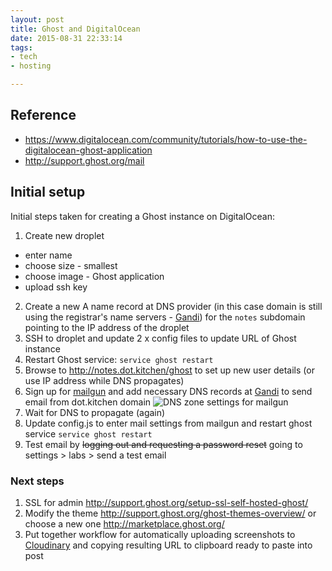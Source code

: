 ```yaml
---
layout: post
title: Ghost and DigitalOcean
date: 2015-08-31 22:33:14
tags:
- tech
- hosting

---
```

## Reference
* https://www.digitalocean.com/community/tutorials/how-to-use-the-digitalocean-ghost-application
* http://support.ghost.org/mail

## Initial setup

Initial steps taken for creating a Ghost instance on DigitalOcean:

1. Create new droplet
 - enter name
 - choose size - smallest
 - choose image - Ghost application
 - upload ssh key
2. Create a new A name record at DNS provider (in this case domain is still using the registrar's name servers - [Gandi](https://www.gandi.net/)) for the `notes` subdomain pointing to the IP address of the droplet
3. SSH to droplet and update 2 x config files to update URL of Ghost instance
4. Restart Ghost service: `service ghost restart`
5. Browse to http://notes.dot.kitchen/ghost to set up new user details (or use IP address while DNS propagates)
6. Sign up for [mailgun](https://mailgun.com) and add necessary DNS records at [Gandi](https://www.gandi.net/) to send email from dot.kitchen domain ![DNS zone settings for mailgun](https://res.cloudinary.com/squareoo/image/upload/v1441049775/mailgun_ttuo7c.png)
7. Wait for DNS to propagate (again)
8. Update config.js to enter mail settings from mailgun and restart ghost service `service ghost restart`
9. Test email by ~~logging out and requesting a password reset~~ going to settings > labs > send a test email

### Next steps
1. SSL for admin http://support.ghost.org/setup-ssl-self-hosted-ghost/
2. Modify the theme http://support.ghost.org/ghost-themes-overview/ or choose a new one http://marketplace.ghost.org/
3. Put together workflow for automatically uploading screenshots to [Cloudinary](http://cloudinary.com/) and copying resulting URL to clipboard ready to paste into post